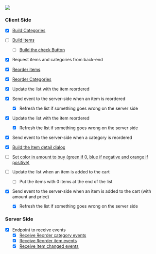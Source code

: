 
<img src="https://user-images.githubusercontent.com/38296002/195742080-3a925102-0033-4505-a88d-d7b28cc19108.png"/>




### Client Side
- [x] [Build Categories](https://github.com/gumberss/FinanceControlinatorMobile/issues/122)
- [ ] [Build Items](https://github.com/gumberss/FinanceControlinatorMobile/issues/123)
	- [ ] [Build the check Button](https://github.com/gumberss/FinanceControlinatorMobile/issues/124)
- [x] Request items and categories from back-end
- [x] [Reorder items](https://github.com/gumberss/FinanceControlinatorMobile/issues/126)
- [x] [Reorder Categories](https://github.com/gumberss/FinanceControlinatorMobile/issues/125)


- [x] Update the list with the item reordered
- [x] Send event to the server-side when an item is reordered
	- [x] Refresh the list if something goes wrong on the server side

- [x] Update the list with the item reordered
	- [x] Refresh the list if something goes wrong on the server side
- [x] Send event to the server-side when a category is reordered

- [x] [Build the Item detail dialog](https://github.com/gumberss/FinanceControlinatorMobile/issues/127)
- [ ] [Set color in amount to buy (green if 0, blue if negative and orange if positive)](https://github.com/gumberss/FinanceControlinatorMobile/issues/130)



- [ ] Update the list when an item is added to the cart
	- [ ] Put the items with 0 items at the end of the list
- [x] Send event to the server-side when an item is added to the cart (with amount and price)
	- [x] Refresh the list if something goes wrong on the server side


### Server Side

- [x] Endpoint to receive events
	- [x] [Receive Reorder category events](https://github.com/gumberss/PurchaseListinator/issues/52)
	- [x] [Receive Reorder item events](https://github.com/gumberss/PurchaseListinator/issues/53)
	- [x] [Receive Item changed events](https://github.com/gumberss/PurchaseListinator/issues/54)
